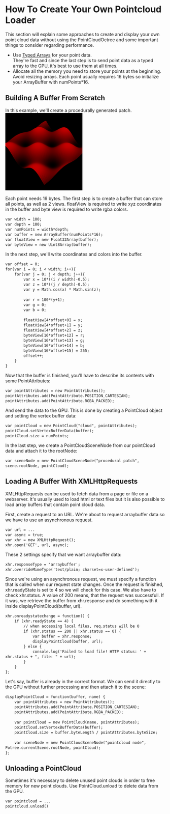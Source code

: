 
# How To Create Your Own Pointcloud Loader

This section will explain some approaches to create and display your own point cloud data without using 
the PointCloudOctree and some important things to consider regarding performance.

* Use [Typed Arrays](https://developer.mozilla.org/en-US/docs/Web/JavaScript/Typed_arrays) for your point data.<br>
They're fast and since the last step is to send point data as a typed array to the GPU, 
it's best to use them at all times. 
* Allocate all the memory you need to store your points at the beginning. <br>
Avoid resizing arrays. Each point usually requires 16 bytes so initialize your ArrayBuffer with numPoints*16.

## Building A Buffer From Scratch

In this example, we'll create a procedurally generated patch. <br>
![](./images/procedural_patch.png "")

Each point needs 16 bytes. The first step is to create a buffer that can store all points,
as well as 2 views. floatView is required to write xyz coordinates in the buffer and byte view
is required to write rgba colors. 
 
    var width = 100;
    var depth = 100;
    var numPoints = width*depth;
	var buffer = new ArrayBuffer(numPoints*16);
	var floatView = new Float32Array(buffer);
	var byteView = new Uint8Array(buffer);
	
In the next step, we'll write coordinates and colors into the buffer. 

    var offset = 0;
    for(var i = 0; i < width; i++){
    	for(var j = 0; j < depth; j++){
    		var x = 10*((i / width)-0.5);
    		var z = 10*((j / depth)-0.5);
    		var y = Math.cos(x) * Math.sin(z);
    		
    		var r = 100*(y+1);
    		var g = 0;
    		var b = 0;
    		
    		floatView[4*offset+0] = x;
    		floatView[4*offset+1] = y;
    		floatView[4*offset+2] = z;
    		byteView[16*offset+12] = r;
    		byteView[16*offset+13] = g;
    		byteView[16*offset+14] = b;
    		byteView[16*offset+15] = 255;
    		offset++;
    	}
    }
    
Now that the buffer is finished, you'll have to describe its contents with some PointAttributes:

    var pointAttributes = new PointAttributes();
    pointAttributes.add(PointAttribute.POSITION_CARTESIAN);
    pointAttributes.add(PointAttribute.RGBA_PACKED);
    
And send the data to the GPU. This is done by creating a PointCloud object and 
setting the vertex buffer data:

    var pointCloud = new PointCloud("cloud", pointAttributes);
    pointCloud.setVertexBufferData(buffer);
    pointCloud.size = numPoints;
    
In the last step, we create a PointCloudSceneNode from our pointCloud data and attach it to the rootNode:

    var sceneNode = new PointCloudSceneNode("procedural patch", scene.rootNode, pointCloud);

## Loading A Buffer With XMLHttpRequests

XMLHttpRequests can be used to fetch data from a page or file on a webserver. 
It's usually used to load html or text files but it is also possible to load array buffers 
that contain point cloud data.

First, create a request to an URL. We're about to request arraybuffer data so 
we have to use an asynchronous request.  

    var url = ...
    var async = true;
    var xhr = new XMLHttpRequest();
    xhr.open('GET', url, async);
    
These 2 settings specify that we want arraybuffer data:

    xhr.responseType = 'arraybuffer';
    xhr.overrideMimeType('text/plain; charset=x-user-defined');

Since we're using an asynchronous request, we must specify a function that is called when 
our request state changes. Once the request is finished, xhr.readyState is set to 4 so we will check 
for this case. We also have to check xhr.status. A value of 200 means, that the request was successfull.
If it was, we retrieve the buffer from xhr.response and do something with it inside displayPointCloud(buffer, url).

    xhr.onreadystatechange = function() {
    	if (xhr.readyState == 4) {
    		// when accessing local files, req.status will be 0
    		if (xhr.status == 200 || xhr.status == 0) {
    			var buffer = xhr.response;
    			displayPointCloud(buffer, url);
    		} else {
    			console.log('Failed to load file! HTTP status: ' + xhr.status + ", file: " + url);
    		}
    	}
    };

Let's say, buffer is already in the correct format. We can send it directly to the GPU without
further processing and then attach it to the scene:

    displayPointCloud = function(buffer, name) {
    	var pointAttributes = new PointAttributes();
    	pointAttributes.add(PointAttribute.POSITION_CARTESIAN);
    	pointAttributes.add(PointAttribute.RGBA_PACKED);
    
    	var pointCloud = new PointCloud(name, pointAttributes);
    	pointCloud.setVertexBufferData(buffer);
    	pointCloud.size = buffer.byteLength / pointAttributes.byteSize;
    
    	var sceneNode = new PointCloudSceneNode("pointcloud node", Potree.currentScene.rootNode, pointCloud);
    };


 
## Unloading a PointCloud

Sometimes it's necessary to delete unused point clouds in order to free memory for new point clouds.
Use PointCloud.unload to delete data from the GPU.

    var pointcloud = ...
    pointcloud.unload()
    
    